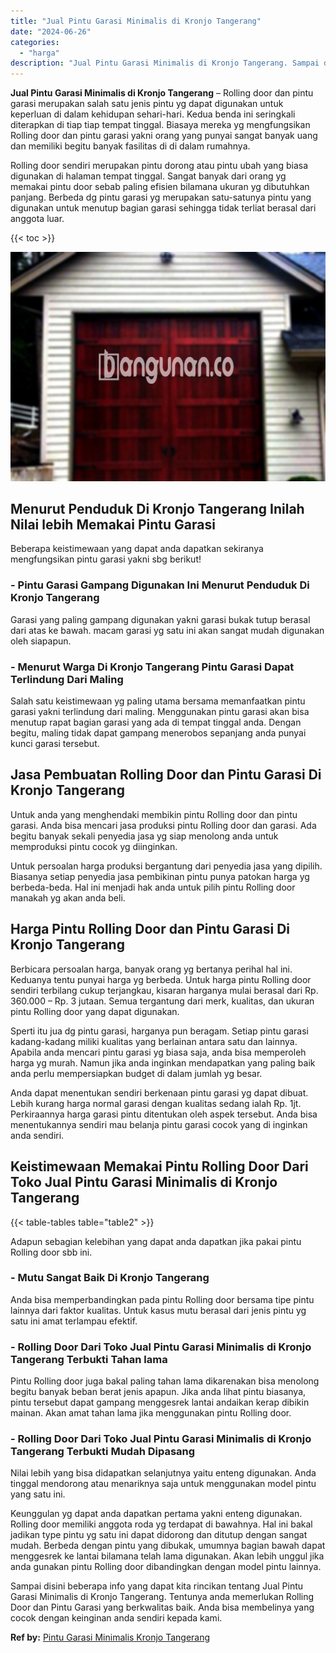 ```yaml
---
title: "Jual Pintu Garasi Minimalis di Kronjo Tangerang"
date: "2024-06-26"
categories: 
  - "harga"
description: "Jual Pintu Garasi Minimalis di Kronjo Tangerang. Sampai disini beberapa info yang dapat kita rincikan tentang Jual Pintu Garasi Minimalis di Kronjo Tangerang..."
---
```


**Jual Pintu Garasi Minimalis di Kronjo Tangerang** – Rolling door dan pintu garasi merupakan salah satu jenis pintu yg dapat digunakan untuk keperluan di dalam kehidupan sehari-hari. Kedua benda ini seringkali diterapkan di tiap tiap tempat tinggal. Biasaya mereka yg mengfungsikan Rolling door dan pintu garasi yakni orang yang punyai sangat banyak uang dan memiliki begitu banyak fasilitas di di dalam rumahnya.

Rolling door sendiri merupakan pintu dorong atau pintu ubah yang biasa digunakan di halaman tempat tinggal. Sangat banyak dari orang yg memakai pintu door sebab paling efisien bilamana ukuran yg dibutuhkan panjang. Berbeda dg pintu garasi yg merupakan satu-satunya pintu yang digunakan untuk menutup bagian garasi sehingga tidak terliat berasal dari anggota luar.

{{< toc >}}

![Jual Pintu Garasi Minimalis di Kronjo Tangerang](/images/pintu-garasi-32.png)

## Menurut Penduduk Di Kronjo Tangerang Inilah Nilai lebih Memakai Pintu Garasi

Beberapa keistimewaan yang dapat anda dapatkan sekiranya mengfungsikan pintu garasi yakni sbg berikut!

### \- Pintu Garasi Gampang Digunakan Ini Menurut Penduduk Di Kronjo Tangerang

Garasi yang paling gampang digunakan yakni garasi bukak tutup berasal dari atas ke bawah. macam garasi yg satu ini akan sangat mudah digunakan oleh siapapun.

### \- Menurut Warga Di Kronjo Tangerang Pintu Garasi Dapat Terlindung Dari Maling

Salah satu keistimewaan yg paling utama bersama memanfaatkan pintu garasi yakni terlindung dari maling. Menggunakan pintu garasi akan bisa menutup rapat bagian garasi yang ada di tempat tinggal anda. Dengan begitu, maling tidak dapat gampang menerobos sepanjang anda punyai kunci garasi tersebut.

## Jasa Pembuatan Rolling Door dan Pintu Garasi Di Kronjo Tangerang

Untuk anda yang menghendaki membikin pintu Rolling door dan pintu garasi. Anda bisa mencari jasa produksi pintu Rolling door dan garasi. Ada begitu banyak sekali penyedia jasa yg siap menolong anda untuk memproduksi pintu cocok yg diinginkan.

Untuk persoalan harga produksi bergantung dari penyedia jasa yang dipilih. Biasanya setiap penyedia jasa pembikinan pintu punya patokan harga yg berbeda-beda. Hal ini menjadi hak anda untuk pilih pintu Rolling door manakah yg akan anda beli.

## Harga Pintu Rolling Door dan Pintu Garasi Di Kronjo Tangerang

Berbicara persoalan harga, banyak orang yg bertanya perihal hal ini. Keduanya tentu punyai harga yg berbeda. Untuk harga pintu Rolling door sendiri terbilang cukup terjangkau, kisaran harganya mulai berasal dari Rp. 360.000 – Rp. 3 jutaan. Semua tergantung dari merk, kualitas, dan ukuran pintu Rolling door yang dapat digunakan.

Sperti itu jua dg pintu garasi, harganya pun beragam. Setiap pintu garasi kadang-kadang miliki kualitas yang berlainan antara satu dan lainnya. Apabila anda mencari pintu garasi yg biasa saja, anda bisa memperoleh harga yg murah. Namun jika anda inginkan mendapatkan yang paling baik anda perlu mempersiapkan budget di dalam jumlah yg besar.

Anda dapat menentukan sendiri berkenaan pintu garasi yg dapat dibuat. Lebih kurang harga normal garasi dengan kualitas sedang ialah Rp. 1jt. Perkiraannya harga garasi pintu ditentukan oleh aspek tersebut. Anda bisa menentukannya sendiri mau belanja pintu garasi cocok yang di inginkan anda sendiri.

## Keistimewaan Memakai Pintu Rolling Door Dari Toko Jual Pintu Garasi Minimalis di Kronjo Tangerang

{{< table-tables table="table2" >}}

Adapun sebagian kelebihan yang dapat anda dapatkan jika pakai pintu Rolling door sbb ini.

### \- Mutu Sangat Baik Di Kronjo Tangerang

Anda bisa memperbandingkan pada pintu Rolling door bersama tipe pintu lainnya dari faktor kualitas. Untuk kasus mutu berasal dari jenis pintu yg satu ini amat terlampau efektif.

### \- Rolling Door Dari Toko Jual Pintu Garasi Minimalis di Kronjo Tangerang Terbukti Tahan lama

Pintu Rolling door juga bakal paling tahan lama dikarenakan bisa menolong begitu banyak beban berat jenis apapun. Jika anda lihat pintu biasanya, pintu tersebut dapat gampang menggesrek lantai andaikan kerap dibikin mainan. Akan amat tahan lama jika menggunakan pintu Rolling door.

### \- Rolling Door Dari Toko Jual Pintu Garasi Minimalis di Kronjo Tangerang Terbukti Mudah Dipasang

Nilai lebih yang bisa didapatkan selanjutnya yaitu enteng digunakan. Anda tinggal mendorong atau menariknya saja untuk menggunakan model pintu yang satu ini.

Keunggulan yg dapat anda dapatkan pertama yakni enteng digunakan. Rolling door memiliki anggota roda yg terdapat di bawahnya. Hal ini bakal jadikan type pintu yg satu ini dapat didorong dan ditutup dengan sangat mudah. Berbeda dengan pintu yang dibukak, umumnya bagian bawah dapat menggesrek ke lantai bilamana telah lama digunakan. Akan lebih unggul jika anda gunakan pintu Rolling door dibandingkan dengan model pintu lainnya.

Sampai disini beberapa info yang dapat kita rincikan tentang Jual Pintu Garasi Minimalis di Kronjo Tangerang. Tentunya anda memerlukan Rolling Door dan Pintu Garasi yang berkwalitas baik. Anda bisa membelinya yang cocok dengan keinginan anda sendiri kepada kami.

**Ref by:** [Pintu Garasi Minimalis Kronjo Tangerang](https://id.wikipedia.org/wiki/Pintu)
